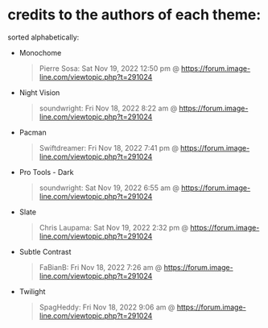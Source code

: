 # credits to the authors of each theme:

sorted alphabetically:

- Monochome

  > Pierre Sosa: Sat Nov 19, 2022 12:50 pm @ https://forum.image-line.com/viewtopic.php?t=291024

- Night Vision

  > soundwright: Fri Nov 18, 2022 8:22 am @ https://forum.image-line.com/viewtopic.php?t=291024

- Pacman

  > Swiftdreamer: Fri Nov 18, 2022 7:41 pm @ https://forum.image-line.com/viewtopic.php?t=291024

- Pro Tools - Dark

  > soundwright: Sat Nov 19, 2022 6:55 am @ https://forum.image-line.com/viewtopic.php?t=291024

- Slate

  > Chris Laupama: Sat Nov 19, 2022 2:32 pm @ https://forum.image-line.com/viewtopic.php?t=291024

- Subtle Contrast

  > FaBianB: Fri Nov 18, 2022 7:26 am @ https://forum.image-line.com/viewtopic.php?t=291024

- Twilight
  > SpagHeddy: Fri Nov 18, 2022 9:06 am @ https://forum.image-line.com/viewtopic.php?t=291024
